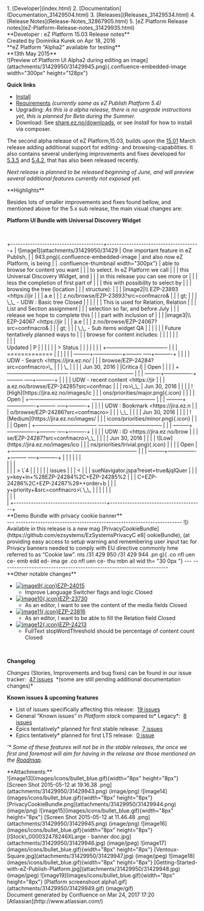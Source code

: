 <div id="page">
<div id="main" class="aui-page-panel">
<div id="main-header">
<div id="breadcrumb-section">
1.  [Developer](index.html)
2.  [Documentation](Documentation_31429504.html)
3.  [Releases](Releases_31429534.html)
4.  [Release Notes](Release-Notes_32867905.html)
5.  [eZ Platform Release notes](eZ-Platform-Release-notes_31429935.html)

</div>
**Developer : eZ Platform 15.03 Release notes**

</div>
<div id="content" class="view">
<div class="page-metadata">
Created by Dominika Kurek on Apr 18, 2016

</div>
<div id="main-content" class="wiki-content group">
<div class="sectionColumnWrapper">
<div class="sectionMacro">
<div class="sectionMacroRow">
<div class="columnMacro"
style="width:70%;min-width:70%;max-width:70%;">
**eZ Platform “Alpha2” available for testing**

</div>
<div class="columnMacro"
style="width:30%;min-width:30%;max-width:30%;">
**13th May 2015**

</div>
</div>
</div>
</div>
<div class="table-wrap">
![Preview of Platform UI Alpha2 during editing an
image](attachments/31429950/31429945.png){.confluence-embedded-image
width="300px" height="128px"}

**Quick links**

-   [Install](https://github.com/ezsystems/ezplatform/blob/master/INSTALL.md)
-   [Requirements](https://doc.ez.no/display/TMPA/Requirements+5.4)
    *(currently same as eZ Publish Platform 5.4)*
-   Upgrading: *As this is a alpha release, there is no upgrade
    instructions yet, this is planned for Beta during the Summer.*
-   Download: See
    [share.ez.no/downloads](http://share.ez.no/downloads/downloads/ez-platform-15.03-alpha),
    or see *Install* for how to install via composer.

The second alpha release of eZ Platform,15.03, builds upon the
[15.01](eZ-Platform-15.01-Release-notes_31429941.html) March release
adding additional support for editing- and browsing-capabilities. It
also contains several underlying improvements and fixes developed for
[5.3.5](https://doc.ez.no/display/TMPA/5.3.5+Release+Notes) and
[5.4.2](https://doc.ez.no/display/TMPA/5.4.2+Release+Notes), that has
also been released recently.

*Next release is planned to be released beginning of June, and will
preview several additional features currently not exposed yet.*

</div>
**Highlights**

Besides lots of smaller improvements and fixes found bellow, and
mentioned above for the 5.x sub release, the main visual changes are: 

**Platform UI Bundle with Universal Discovery Widget**

 

<div class="table-wrap">
+--------------------------------------+--------------------------------------+
| ![image1](attachments/31429950/31429 | One important feature in eZ Publish, |
| 943.png){.confluence-embedded-image  | and also now eZ Platform, is being   |
| .confluence-thumbnail width="300px"} | able to browse for content you want  |
|                                      | to select. In eZ Platform we call    |
|                                      | this Universal Discovery Widget, and |
|                                      | in this release you can see more or  |
|                                      | less the completion of first part of |
|                                      | this with possibility to select by   |
|                                      | browsing the tree (location          |
|                                      | structure):                          |
|                                      | |image2|\\ EZP-23893 &lt;https://jir |
|                                      | a.e                                  |
|                                      | z.no/browse/EZP-23893?src=confmacro& |
|                                      | gt;                                  |
|                                      | \_\_ - UDW : Basic tree Closed       |
|                                      |                                      |
|                                      | This is used for Relation, Relation  |
|                                      | List and Section assignment          |
|                                      | selection so far, and before July    |
|                                      | release we hope to complete this     |
|                                      | part with inclusion of               |
|                                      | |image3|\\ EZP-24067 &lt;https://jir |
|                                      | a.e                                  |
|                                      | z.no/browse/EZP-24067?src=confmacro& |
|                                      | gt;                                  |
|                                      | \_\_ - Sub items widget QA           |
|                                      |                                      |
|                                      | Future tentatively planned ways to   |
|                                      | browse for content includes:         |
|                                      |                                      |
|                                      | <div                                 |
|                                      | id="refresh-module-1184597724">      |
|                                      | <div id="jira-issues-1184597724"     |
|                                      | style="width: 100%;  overflow: au    |
|                                      | to;"&gt;                             |
|                                      |                                      |
|                                      | +———————————–                        |
|                                      | =============                        |
|                                      |                                      |
|                                      | ———+—————-+——— —–+———-+ | Summary    |
|                                      |                                      |
|                                      | > Updated | P                        |
|                                      |                                      |
|                                      | > Status |                           |
|                                      |                                      |
|                                      | +———————————–                        |
|                                      | =============                        |
|                                      |                                      |
|                                      | ———+—————-+——— —–+———-+ |            |
|                                      | UDW - Search &lt;https://jira.ez.no/ |
|                                      | browse/EZP-24284?src=confmacro&gt;\_ |
|                                      | \_                                   |
|                                      | | Jun 30, 2016 | |Critica l| | Open  |
|                                      | | +———————————– ————————————         |
|                                      | ———+—————-+——— —–+———-+ |            |
|                                      | UDW - recent content &lt;https://jir |
|                                      | a.ez.no/browse/EZP-24285?src=confmac |
|                                      | ro&gt;\_\_ | Jun 30, 2016 |          |
|                                      | ![High](https://jira.ez.no/images/ic |
|                                      | ons/priorities/major.png){.icon}     |
|                                      | | Open | +———————————– ————————————  |
|                                      | ———+—————-+——— —–+———-+ |            |
|                                      | UDW : Bookmark &lt;https://jira.ez.n |
|                                      | o/browse/EZP-24286?src=confmacro&gt; |
|                                      | \_\_                                 |
|                                      | | Jun 30, 2016 |                     |
|                                      | ![Medium](https://jira.ez.no/images/ |
|                                      | icons/priorities/minor.png){.icon}   |
|                                      | | Open | +———————————– ————————————  |
|                                      | ———+—————-+——— —–+———-+ |            |
|                                      | UDW : ID &lt;https://jira.ez.no/brow |
|                                      | se/EZP-24287?src=confmacro&gt;\_\_ | |
|                                      | Jun 30, 2016 |                       |
|                                      | ![Low](https://jira.ez.no/images/ico |
|                                      | ns/priorities/trivial.png){.icon}    |
|                                      | | Open | +———————————– ————————————  |
|                                      | ———+—————-+——— —–+———-+              |
|                                      |                                      |
|                                      | </div>                               |
|                                      | <div                                 |
|                                      | class="refresh-issues-bottom">       |
|                                      | > \`4                                |
|                                      |                                      |
|                                      | issues                               |
|                                      | &lt;<https://jira.ez.no/secure/Is>   |
|                                      | sueNavigator.jspa?reset=true&jqlQuer |
|                                      | y=key+in+%28EZP-24284%2C+EZP-24285%2 |
|                                      | C+EZP-24286%2C+EZP-24287%29++order+b |
|                                      | y+priority+&src=confmacro&gt;\`\_\_  |
|                                      |                                      |
|                                      | </div>                               |
|                                      | </div>                               |
+--------------------------------------+--------------------------------------+

</div>
**Demo Bundle with privacy cookie banner**

<div class="table-wrap">
  --- --------------------------------------------------------------------
  ![i Available in this release is a new
  mag [PrivacyCookieBundle](https://github.com/ezsystems/EzSystemsPrivacyC
  e8] ookieBundle),
  (at providing easy access to setup warning and remembering user input
  tac for Privacy banners needed to comply with EU directive commonly
  hme referred to as “Cookie law”.
  nts 
  /31 
  429 
  950 
  /31 
  429 
  944 
  .pn 
  g){ 
  .co 
  nfl 
  uen 
  ce- 
  emb 
  edd 
  ed- 
  ima 
  ge  
  .co 
  nfl 
  uen 
  ce- 
  thu 
  mbn 
  ail 
  wid 
  th= 
  "30 
  0px 
  "}  
  --- --------------------------------------------------------------------

</div>
**Other notable changes**

-   [![image9](https://jira.ez.no/images/icons/issuetypes/improvement.png){.icon}EZP-24015](https://jira.ez.no/browse/EZP-24015?src=confmacro)
    - Improve Language Switcher flags and logic Closed
-   [![image10](https://jira.ez.no/images/icons/issuetypes/story.png){.icon}EZP-23730](https://jira.ez.no/browse/EZP-23730?src=confmacro)
    - As an editor, I want to see the content of the media fields Closed
-   [![image11](https://jira.ez.no/images/icons/issuetypes/story.png){.icon}EZP-23816](https://jira.ez.no/browse/EZP-23816?src=confmacro)
    - As an editor, I want to be able to fill the Relation field Closed
-   [![image12](https://jira.ez.no/images/icons/issuetypes/improvement.png){.icon}EZP-24213](https://jira.ez.no/browse/EZP-24213?src=confmacro)
    - FullText stopWordThreshold should be percentage of content count
    Closed

 

**Changelog**

*Changes* (Stories, Improvements and bug fixes) can be found in our
issue tracker:  [47
issues](https://jira.ez.no/secure/IssueNavigator.jspa?reset=true&jqlQuery=fixVersion%3D%222015.03%22+AND+project+%3D+EZP+AND+issuetype+in+%28Story%2C+Improvement%2C+Bug%29+order+by+issuetype++&src=confmacro)
 \*(some are still pending additional documentation changes)\*

**Known issues & upcoming features**

-   List of issues specifically affecting this release:  [19
    issues](https://jira.ez.no/secure/IssueNavigator.jspa?reset=true&jqlQuery=project+%3D+EZP+AND+issuetype+in+%28bug%29+AND+affectedVersion+%3D+2015.03+ORDER+BY+priority+++&src=confmacro)
-   General “Known issues” in *Platform stack* compared to\* Legacy\*: 
    [8
    issues](https://jira.ez.no/secure/IssueNavigator.jspa?reset=true&jqlQuery=project+%3D+EZP+AND+affectedVersion+%3D%22Known+Issues+5.x+Stack%22+AND+resolution+%3D+Unresolved+ORDER+BY+priority+&src=confmacro)
-   Epics tentatively\* planned for first stable release:  [7
    issues](https://jira.ez.no/secure/IssueNavigator.jspa?reset=true&jqlQuery=project+%3D+EZP+AND+issuetype+%3D+Epic+AND+fixVersion%3DPollux+AND+resolution+%3D+Unresolved+ORDER+BY+priority+&src=confmacro)
-   Epics tentatively\* planned for first LTS release:  [0
    issue](https://jira.ez.no/secure/IssueNavigator.jspa?reset=true&jqlQuery=project+%3D+EZP+AND+issuetype+%3D+Epic+AND+fixVersion%3D%22Mauna+Kea%22+AND+resolution+%3D+Unresolved+ORDER+BY+priority++&src=confmacro)

*’\* Some of these features will not be in the stable releases, the once
we first and foremost will aim for having in the release are those
mentioned on the
[Roadmap](http://ez.no/Blog/What-to-Expect-from-eZ-Studio-and-eZ-Platform).*

</div>
<div class="pageSection group">
<div class="pageSectionHeader">
**Attachments:**

</div>
<div class="greybox" align="left">
![image13](images/icons/bullet_blue.gif){width="8px" height="8px"}
[Screen Shot 2015-05-12 at 19.16.38
.png](attachments/31429950/31429943.png) (image/png)
![image14](images/icons/bullet_blue.gif){width="8px" height="8px"}
[PrivacyCookieBundle.png](attachments/31429950/31429944.png) (image/png)
![image15](images/icons/bullet_blue.gif){width="8px" height="8px"}
[Screen Shot 2015-05-12 at 11.46.48
.png](attachments/31429950/31429945.png) (image/png)
![image16](images/icons/bullet_blue.gif){width="8px" height="8px"}
[iStock\_000032478246XLarge - banner
doc.jpg](attachments/31429950/31429946.jpg) (image/jpeg)
![image17](images/icons/bullet_blue.gif){width="8px" height="8px"}
[Ventoux-Square.jpg](attachments/31429950/31429947.jpg) (image/jpeg)
![image18](images/icons/bullet_blue.gif){width="8px" height="8px"}
[Getting-Started-with-eZ-Publish-Platform.jpg](attachments/31429950/31429948.jpg)
(image/jpeg) ![image19](images/icons/bullet_blue.gif){width="8px"
height="8px"} [Platform screenshoot
alpha1.gif](attachments/31429950/31429949.gif) (image/gif)

</div>
</div>
</div>
</div>
<div id="footer" role="contentinfo">
<div class="section footer-body">
Document generated by Confluence on Mar 24, 2017 17:20

<div id="footer-logo">
[Atlassian](http://www.atlassian.com/)

</div>
</div>
</div>
</div>

